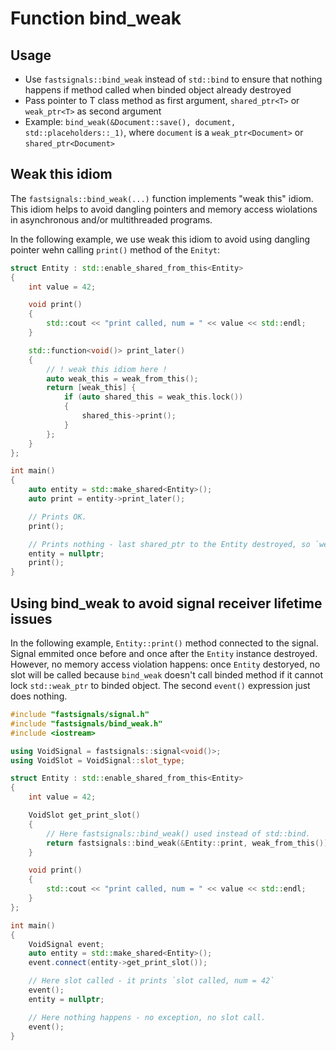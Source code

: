 # Function bind_weak

## Usage

* Use `fastsignals::bind_weak` instead of `std::bind` to ensure that nothing happens if method called when binded object already destroyed
* Pass pointer to T class method as first argument, `shared_ptr<T>` or `weak_ptr<T>` as second argument
* Example: `bind_weak(&Document::save(), document, std::placeholders::_1)`, where `document` is a `weak_ptr<Document>` or `shared_ptr<Document>`

## Weak this idiom

The `fastsignals::bind_weak(...)` function implements "weak this" idiom. This idiom helps to avoid dangling pointers and memory access wiolations in asynchronous and/or multithreaded programs.

In the following example, we use weak this idiom to avoid using dangling pointer wehn calling `print()` method of the `Enityt`:

```cpp
struct Entity : std::enable_shared_from_this<Entity>
{
    int value = 42;

    void print()
    {
        std::cout << "print called, num = " << value << std::endl;
    }

    std::function<void()> print_later()
    {
        // ! weak this idiom here !
        auto weak_this = weak_from_this();
        return [weak_this] {
            if (auto shared_this = weak_this.lock())
            {
                shared_this->print();
            }
        };
    }
};

int main()
{
    auto entity = std::make_shared<Entity>();
    auto print = entity->print_later();

    // Prints OK.
    print();

    // Prints nothing - last shared_ptr to the Entity destroyed, so `weak_this.lock()` will return nullptr.
    entity = nullptr;
    print();
}
```

## Using bind_weak to avoid signal receiver lifetime issues

In the following example, `Entity::print()` method connected to the signal. Signal emmited once before and once after the `Entity` instance destroyed. However, no memory access violation happens: once `Entity` destoryed, no slot will be called because `bind_weak` doesn't call binded method if it cannot lock `std::weak_ptr` to binded object. The second `event()` expression just does nothing.

```cpp
#include "fastsignals/signal.h"
#include "fastsignals/bind_weak.h"
#include <iostream>

using VoidSignal = fastsignals::signal<void()>;
using VoidSlot = VoidSignal::slot_type;

struct Entity : std::enable_shared_from_this<Entity>
{
    int value = 42;

    VoidSlot get_print_slot()
    {
        // Here fastsignals::bind_weak() used instead of std::bind.
        return fastsignals::bind_weak(&Entity::print, weak_from_this());
    }

    void print()
    {
        std::cout << "print called, num = " << value << std::endl;
    }
};

int main()
{
    VoidSignal event;
    auto entity = std::make_shared<Entity>();
    event.connect(entity->get_print_slot());

    // Here slot called - it prints `slot called, num = 42`
    event();
    entity = nullptr;

    // Here nothing happens - no exception, no slot call.
    event();
}

```
